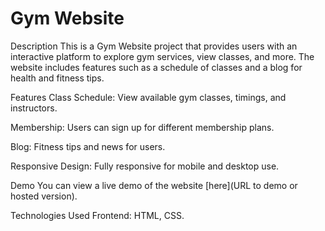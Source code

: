 # Gym Website
Description
This is a Gym Website project that provides users with an interactive platform to explore gym services, view classes, and more. The website includes features such as a schedule of classes and a blog for health and fitness tips.

Features
Class Schedule: View available gym classes, timings, and instructors.

Membership: Users can sign up for different membership plans.

Blog: Fitness tips and news for users.

Responsive Design: Fully responsive for mobile and desktop use.

Demo
You can view a live demo of the website [here](URL to demo or hosted version).

Technologies Used
Frontend: HTML, CSS.
